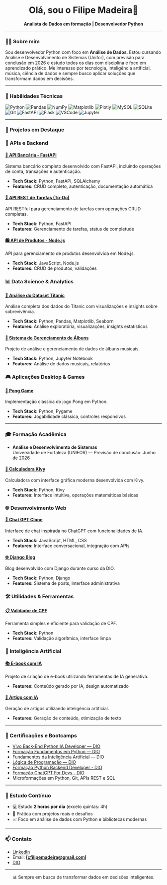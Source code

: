 <h1 align="center">Olá, sou o Filipe Madeira👋</h1>

<p align="center">
  <strong>Analista de Dados em formação | Desenvolvedor Python</strong>  
</p>

---

### 👨‍💻 Sobre mim

Sou desenvolvedor Python com foco em **Análise de Dados**. Estou cursando Análise e Desenvolvimento de Sistemas (Unifor), com previsão para conclusão em 2026 e estudo todos os dias com disciplina e foco em aprendizado prático. Me interesso por tecnologia, inteligência artificial, música, ciência de dados e sempre busco aplicar soluções que transformam dados em decisões.

---

### 🚀 Habilidades Técnicas

![Python](https://img.shields.io/badge/Python-3776AB?style=for-the-badge&logo=python&logoColor=white)
![Pandas](https://img.shields.io/badge/Pandas-150458?style=for-the-badge&logo=pandas&logoColor=white)
![NumPy](https://img.shields.io/badge/Numpy-013243?style=for-the-badge&logo=numpy&logoColor=white)
![Matplotlib](https://img.shields.io/badge/Matplotlib-11557C?style=for-the-badge&logo=matplotlib&logoColor=white)
![Plotly](https://img.shields.io/badge/Plotly-3F4F75?style=for-the-badge&logo=plotly&logoColor=white)
![MySQL](https://img.shields.io/badge/MySQL-00000F?style=for-the-badge&logo=mysql&logoColor=white)
![SQLite](https://img.shields.io/badge/SQLite-07405E?style=for-the-badge&logo=sqlite&logoColor=white)
![Git](https://img.shields.io/badge/Git-F05032?style=for-the-badge&logo=git&logoColor=white)
![FastAPI](https://img.shields.io/badge/FastAPI-009688?style=for-the-badge&logo=fastapi&logoColor=white)
![Flask](https://img.shields.io/badge/Flask-000000?style=for-the-badge&logo=flask&logoColor=white)
![VSCode](https://img.shields.io/badge/VSCode-007ACC?style=for-the-badge&logo=visual-studio-code&logoColor=white)
![Jupyter](https://img.shields.io/badge/Jupyter-F37626?style=for-the-badge&logo=jupyter&logoColor=white)

---

### 📂 Projetos em Destaque

### 🏦 **APIs e Backend**

#### [🔗 API Bancária - FastAPI](https://github.com/FilipeMadeira13/api-bancaria-fastapi)
Sistema bancário completo desenvolvido com FastAPI, incluindo operações de conta, transações e autenticação.
- **Tech Stack:** Python, FastAPI, SQLAlchemy
- **Features:** CRUD completo, autenticação, documentação automática

#### [📝 API REST de Tarefas (To-Do)](https://github.com/FilipeMadeira13/API_REST_Tarefas_-To-Do-)
API RESTful para gerenciamento de tarefas com operações CRUD completas.
- **Tech Stack:** Python, FastAPI
- **Features:** Gerenciamento de tarefas, status de completude

#### [🛍️ API de Produtos - Node.js](https://github.com/FilipeMadeira13/nodejs-products-api)
API para gerenciamento de produtos desenvolvida em Node.js.
- **Tech Stack:** JavaScript, Node.js
- **Features:** CRUD de produtos, validações

### 📊 **Data Science & Analytics**

#### [🚢 Análise do Dataset Titanic](https://github.com/FilipeMadeira13/Titanic-Data-Analysis)
Análise completa dos dados do Titanic com visualizações e insights sobre sobrevivência.
- **Tech Stack:** Python, Pandas, Matplotlib, Seaborn
- **Features:** Análise exploratória, visualizações, insights estatísticos

#### [🎵 Sistema de Gerenciamento de Álbuns](https://github.com/FilipeMadeira13/music-album-system-project)
Projeto de análise e gerenciamento de dados de álbuns musicais.
- **Tech Stack:** Python, Jupyter Notebook
- **Features:** Análise de dados musicais, relatórios

### 🎮 **Aplicações Desktop & Games**

#### [🏓 Pong Game](https://github.com/FilipeMadeira13/pong_game)
Implementação clássica do jogo Pong em Python.
- **Tech Stack:** Python, Pygame
- **Features:** Jogabilidade clássica, controles responsivos

---

### 🎓 Formação Acadêmica

- **Análise e Desenvolvimento de Sistemas**  
  Universidade de Fortaleza (UNIFOR) — Previsão de conclusão: Junho de 2026
#### [🧮 Calculadora Kivy](https://github.com/FilipeMadeira13/calculadora_kivy)
Calculadora com interface gráfica moderna desenvolvida com Kivy.
- **Tech Stack:** Python, Kivy
- **Features:** Interface intuitiva, operações matemáticas básicas

### 🌐 **Desenvolvimento Web**

#### [🤖 Chat GPT Clone](https://github.com/FilipeMadeira13/chat-gpt-clone)
Interface de chat inspirada no ChatGPT com funcionalidades de IA.
- **Tech Stack:** JavaScript, HTML, CSS
- **Features:** Interface conversacional, integração com APIs

#### [🌐 Django Blog](https://github.com/FilipeMadeira13/mysite_dj_dio)
Blog desenvolvido com Django durante curso da DIO.
- **Tech Stack:** Python, Django
- **Features:** Sistema de posts, interface administrativa

### 🛠️ **Utilidades & Ferramentas**

#### [📋 Validador de CPF](https://github.com/FilipeMadeira13/simple_cpf_validator)
Ferramenta simples e eficiente para validação de CPF.
- **Tech Stack:** Python
- **Features:** Validação algorítmica, interface limpa

### 🤖 **Inteligência Artificial**

#### [📚 E-book com IA](https://github.com/FilipeMadeira13/ebook-with-ia)
Projeto de criação de e-book utilizando ferramentas de IA generativa.
- **Features:** Conteúdo gerado por IA, design automatizado

#### [📰 Artigo com IA](https://github.com/FilipeMadeira13/artigo-ai)
Geração de artigos utilizando inteligência artificial.
- **Features:** Geração de conteúdo, otimização de texto

---

### 📜 Certificações e Bootcamps

- [Vivo Back-End Python IA Developer — DIO](https://web.dio.me/track/coding-future-vivo-python-ai-backend-developer)
- [Formação Fundamentos em Python — DIO](https://web.dio.me/track/formacao-python-fundamentals)
- [Fundamentos da Inteligência Artificial — DIO](https://web.dio.me/track/formacao-fundamentos-de-inteligencia-artificial)
- [Lógica de Programação — DIO](https://web.dio.me/track/formacao-logica-de-programacao)
- [Formação Python Backend Developer - DIO](https://web.dio.me/track/formacao-python-backend-developer)
- [Formação ChatGPT For Devs - DIO](https://www.dio.me/curso-chat-gpt-for-devs?source=technologies-chatgpt&utm_campaign=Chat%20GPT)
- Microformações em Python, Git, APIs REST e SQL

---

### 🧠 Estudo Contínuo

- 💻 Estudo **2 horas por dia** (exceto quintas: 4h)
- 🧪 Prática com projetos reais e desafios
- 📈 Foco em análise de dados com Python e bibliotecas modernas

---

### 📫 Contato

- [LinkedIn](https://www.linkedin.com/in/filipe-madeira/)
- Email: **[cfilipemadeira@gmail.com]**
- [DIO](https://web.dio.me/users/cfilipemadeira?tab=achievements)

---

<div align="center">
  📊 Sempre em busca de transformar dados em decisões inteligentes.
</div>
